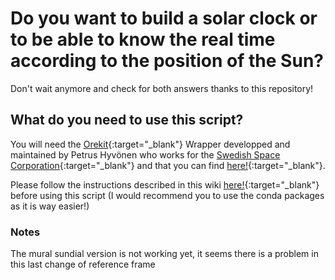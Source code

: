 # Do you want to build a solar clock or to be able to know the real time according to the position of the Sun?
Don't wait anymore and check for both answers thanks to this repository!

## What do you need to use this script?
You will need the [Orekit](https://www.orekit.org/){:target="\_blank"} Wrapper developped and maintained by Petrus Hyvönen who works for the [Swedish Space Corporation](https://www.sscspace.com/){:target="\_blank"} and that you can find [here!](https://gitlab.orekit.org/orekit-labs/python-wrapper){:target="\_blank"}.

Please follow the instructions described in this wiki [here!](https://gitlab.orekit.org/orekit-labs/python-wrapper/-/wikis/installation){:target="\_blank"}  before using this script (I would recommend you to use the conda packages as it is way easier!)

### Notes
The mural sundial version is not working yet, it seems there is a problem in this last change of reference frame
